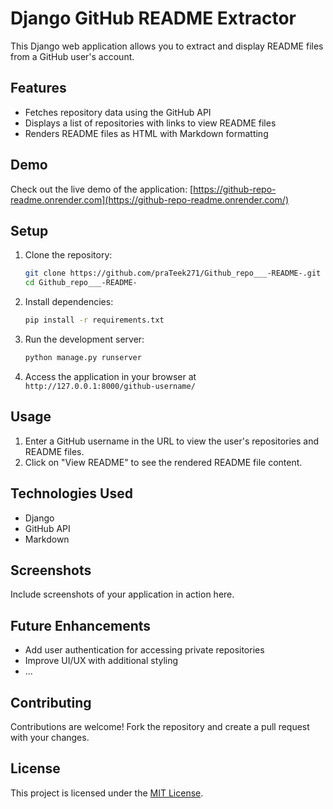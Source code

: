 # Django GitHub README Extractor

This Django web application allows you to extract and display README files from a GitHub user's account.

## Features

- Fetches repository data using the GitHub API
- Displays a list of repositories with links to view README files
- Renders README files as HTML with Markdown formatting

## Demo

Check out the live demo of the application: [https://github-repo-readme.onrender.com](https://github-repo-readme.onrender.com/)

## Setup

1. Clone the repository:

   ```bash
   git clone https://github.com/praTeek271/Github_repo___-README-.git
   cd Github_repo___-README-

2. Install dependencies:

   ```bash
   pip install -r requirements.txt
   ```

3. Run the development server:

   ```bash
   python manage.py runserver
   ```

4. Access the application in your browser at `http://127.0.0.1:8000/github-username/`

## Usage

1. Enter a GitHub username in the URL to view the user's repositories and README files.
2. Click on "View README" to see the rendered README file content.

## Technologies Used

- Django
- GitHub API
- Markdown

## Screenshots

Include screenshots of your application in action here.

## Future Enhancements

- Add user authentication for accessing private repositories
- Improve UI/UX with additional styling
- ...

## Contributing

Contributions are welcome! Fork the repository and create a pull request with your changes.

## License

This project is licensed under the [MIT License](LICENSE).
